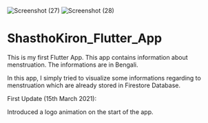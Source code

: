 ![Screenshot (27)](https://user-images.githubusercontent.com/53906445/111168880-aef44a00-85cc-11eb-83c5-dfb517a4580e.png)
![Screenshot (28)](https://user-images.githubusercontent.com/53906445/111168902-b4ea2b00-85cc-11eb-8b7c-3efbd436bf55.png)
# ShasthoKiron_Flutter_App
This is my first Flutter App. This app contains information about menstruation. The informations are in Bengali.

In this app, I simply tried to visualize some informations regarding to menstruation which are already stored in Firestore Database.

First Update (15th March 2021):

Introduced a logo animation on the start of the app.

